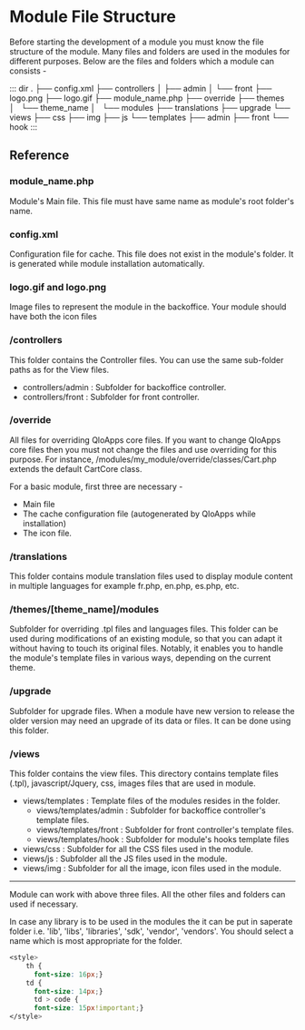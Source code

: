 # Module File Structure

Before starting the development of a module you must know the file structure of the module.
Many files and folders are used in the modules for different purposes. Below are the files and folders which a module can consists -

::: dir
.
├── config.xml
├── controllers
│   ├── admin
│   └── front
├── logo.png
├── logo.gif
├── module_name.php
├── override
├── themes
│   └── theme_name
│       └── modules
├── translations
├── upgrade
└── views
    ├── css
    ├── img
    ├── js
    └── templates
        ├── admin
        ├── front
        └── hook
:::

## Reference

### module_name.php

Module's Main file. This file must have same name as module's root folder's name.

### config.xml

Configuration file for cache. This file does not exist in the module's folder. It is generated while module installation automatically.

### logo.gif and logo.png

Image files to represent the module in the backoffice. Your module should have both the icon files

### /controllers

This folder contains the Controller files. You can use the same sub-folder paths as for the View files.

- controllers/admin : Subfolder for backoffice controller.
- controllers/front : Subfolder for front controller.

### /override

All files for overriding QloApps core files. If you want to change QloApps core files then you must not change the files and use overriding for this purpose. For instance, /modules/my_module/override/classes/Cart.php extends the default CartCore class.

For a basic module, first three are necessary -
- Main file
- The cache configuration file (autogenerated by QloApps while installation)
- The icon file.

### /translations

This folder contains module translation files used to display module content in multiple languages for example fr.php, en.php, es.php, etc.

### /themes/[theme_name]/modules

Subfolder for overriding .tpl files and languages files. This folder can be used during modifications of an existing module, so that you can adapt it without having to touch its original files. Notably, it enables you to handle the module's template files in various ways, depending on the current theme.

### /upgrade

Subfolder for upgrade files. When a module have new version to release the older version may need an upgrade of its data or files. It can be done using this folder.

### /views

This folder contains the view files. This directory contains template files (.tpl), javascript/Jquery, css, images files that are used in module.

- views/templates : Template files of the modules resides in the folder.
  - views/templates/admin : Subfolder for backoffice controller's template files.
  - views/templates/front : Subfolder for front controller's template files.
  - views/templates/hook : Subfolder for module's hooks template files
- views/css : Subfolder for all the CSS files used in the module.
- views/js : Subfolder all the JS files used in the module.
- views/img : Subfolder for all the image, icon files used in the module.

---
Module can work with above three files. All the other files and folders can used if necessary.

In case any library is to be used in the modules the it can be put in saperate folder i.e. 'lib', 'libs', 'libraries', 'sdk', 'vendor', 'vendors'. You should select a name which is most appropriate for the folder.
```CSS
<style>
	th {
	  font-size: 16px;}
	td {
	  font-size: 14px;}
	  td > code {
	  font-size: 15px!important;}
</style>
```